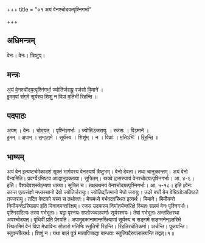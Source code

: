 +++
title = "०१ अयं वेनश्चोदयत्पृश्निगर्भा"

+++
## अधिमन्त्रम्
वेनः। वेनः। त्रिष्टुप्।

## मन्त्रः
अ॒यं वे॒नश्चो॑दय॒त्पृश्नि॑गर्भा॒ ज्योति॑र्जरायू॒ रज॑सो वि॒माने॑ ।  
इ॒मम॒पां सं॑ग॒मे सूर्य॑स्य॒ शिशुं॒ न विप्रा॑ म॒तिभी॑ रिहन्ति ॥

## पदपाठः
अ॒यम् । वे॒नः । चो॒द॒य॒त् । पृश्नि॑ऽगर्भाः । ज्योतिः॑ऽजरायुः । रज॑सः । वि॒ऽमाने॑ ।  
इ॒मम् । अ॒पाम् । स॒म्ऽग॒मे । सूर्य॑स्य । शिशु॑म् । न । विप्राः॑ । म॒तिऽभिः॑ । रि॒ह॒न्ति॒ ॥

## भाष्यम्
अयं वेन इत्यष्टर्चमेकादशं सूक्तं भार्गवस्य वेनस्यार्षं त्रैष्टुभम्। वेनो देवता। तथा चानुक्रान्तम्। अयं वेनो वैन्यमिति। प्रवर्ग्येऽभिष्टव आद्यानुवक्तव्या। सूत्रितम्। स्रक्वे द्रप्सस्यायं वेनश्चोदयत्पृश्निगर्भाः। आ. ४-६। इति। वैश्वदेवशस्त्रेऽप्यषा धाय्या। सूत्रितं च। तक्षन्रथमयं वेनश्चोदयत्पृश्निगर्भाः। आ. ५-१८। इति॥वेनः कान्त एतत्संज्ञो मध्यस्थानो देवो ज्योतिर्जरायुः। ज्योतिर्द्योतमानो मेघो जरायुः। उदरे बर्घो येन वेष्टितोऽवतिष्ठते तज्जरायु। तदिव वेष्टको यस्य स तथोक्तः। मेघमध्ये गर्भवदवस्थित इत्यर्थः। मिमाने। मिमीयन्ते निर्मीयन्तेऽस्मिन्नाप इति मिनानमन्तरिक्षम्। रजस उदकस्य निर्मातर्यन्तरिक्षे स्थितः सन्नयं वेनः पृश्निगर्भाः। पृश्निरादित्यः तस्य गर्भभूताः। यद्वा पृश्नयः सप्तोज्ज्वलवर्णाः सूर्यरश्मयः। तेषां गर्भभूताः अन्तरिक्षस्था अपश्चोदयत्। पृथिवीं प्रति प्रेरयति। अपामुदकानामान्तरिक्ष्याणां सूर्यस्य च सङ्गमे सङ्ग्मनेन्ऽतरिक्षे स्थितमिमं वेनं विप्रा मेधाविनः सोतारो मतिभिः स्तुतिभी रिहन्ति। रिहतिरर्चतिकर्मा। अर्चन्ति। पूजयन्ति। स्तुवन्तीत्यर्थः। शिशुं न। यथा बालं पुत्रं मातापित्राद्या बान्धवाः स्तुतिपदैरुपलालयन्ति तद्वत्॥१॥